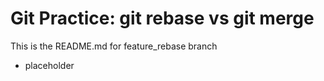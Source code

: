 # Git Practice: git rebase vs git merge
This is the README.md for feature_rebase branch
- placeholder

